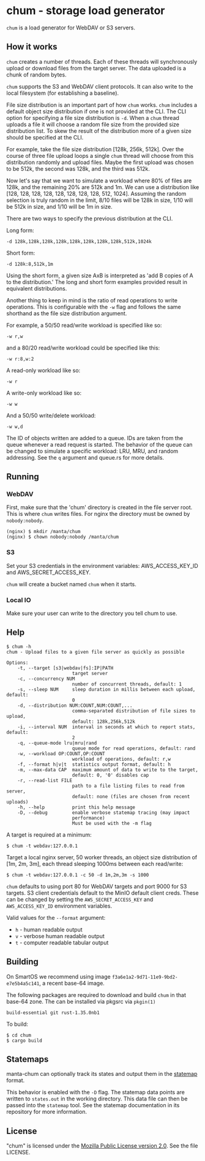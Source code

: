 # chum - storage load generator

`chum` is a load generator for WebDAV or S3 servers.

## How it works

`chum` creates a number of threads. Each of these threads will synchronously
upload or download files from the target server. The data uploaded is a
chunk of random bytes.

`chum` supports the S3 and WebDAV client protocols. It can also write to the
local filesystem (for establishing a baseline).

File size distribution is an important part of how `chum` works. `chum`
includes a default object size distribution if one is not provided at the CLI.
The CLI option for specifying a file size distribution is `-d`. When a `chum`
thread uploads a file it will choose a random file size from the provided
size distribution list. To skew the result of the distribution more of a given
size should be specified at the CLI.

For example, take the file size distribution [128k, 256k, 512k]. Over the course
of three file upload loops a single `chum` thread will choose from this
distribution randomly and upload files. Maybe the first upload was chosen to be
512k, the second was 128k, and the third was 512k.

Now let's say that we want to simulate a workload where 80% of files are
128k, and the remaining 20% are 512k and 1m. We can use a distribution like
[128, 128, 128, 128, 128, 128, 128, 128, 512, 1024]. Assuming the random
selection is truly random in the limit, 8/10 files will be 128k in size,
1/10 will be 512k in size, and 1/10 will be 1m in size.

There are two ways to specify the previous distribution at the CLI.

Long form:
```
-d 128k,128k,128k,128k,128k,128k,128k,128k,512k,1024k 
```
Short form:
```
-d 128k:8,512k,1m
```

Using the short form, a given size AxB is interpreted as 'add B copies of
A to the distribution.' The long and short form examples provided result in
equivalent distributions.

Another thing to keep in mind is the ratio of read operations to write
operations. This is configurable with the `-w` flag and follows the same
shorthand as the file size distribution argument.

For example, a 50/50 read/write workload is specified like so:
```
-w r,w
```
and a 80/20 read/write workload could be specified like this:
```
-w r:8,w:2
```
A read-only workload like so:
```
-w r
```
A write-only workload like so:
```
-w w
```
And a 50/50 write/delete workload:
```
-w w,d
```

The ID of objects written are added to a queue. IDs are taken from the queue
whenever a read request is started. The behavior of the queue can be changed to
simulate a specific workload: LRU, MRU, and random addressing. See the `q`
argument and queue.rs for more details.

## Running

### WebDAV

First, make sure that the 'chum' directory is created in the file server root.
This is where `chum` writes files. For nginx the directory must be owned by
`nobody:nobody`.

```
(nginx) $ mkdir /manta/chum
(nginx) $ chown nobody:nobody /manta/chum
```

### S3

Set your S3 credentials in the environment variables: AWS_ACCESS_KEY_ID and
AWS_SECRET_ACCESS_KEY.

`chum` will create a bucket named `chum` when it starts.

### Local IO

Make sure your user can write to the directory you tell chum to use.

## Help

```
$ chum -h
chum - Upload files to a given file server as quickly as possible

Options:
    -t, --target [s3|webdav|fs]:IP|PATH
                        target server
    -c, --concurrency NUM
                        number of concurrent threads, default: 1
    -s, --sleep NUM     sleep duration in millis between each upload, default:
                        0
    -d, --distribution NUM:COUNT,NUM:COUNT,...
                        comma-separated distribution of file sizes to upload,
                        default: 128k,256k,512k
    -i, --interval NUM  interval in seconds at which to report stats, default:
                        2
    -q, --queue-mode lru|mru|rand
                        queue mode for read operations, default: rand
    -w, --workload OP:COUNT,OP:COUNT
                        workload of operations, default: r,w
    -f, --format h|v|t  statistics output format, default: h
    -m, --max-data CAP  maximum amount of data to write to the target,
                        default: 0, '0' disables cap
    -r, --read-list FILE
                        path to a file listing files to read from server,
                        default: none (files are chosen from recent uploads)
    -h, --help          print this help message
    -D, --debug         enable verbose statemap tracing (may impact
                        performance)
                        Must be used with the -m flag
```

A target is required at a minimum:
```
$ chum -t webdav:127.0.0.1
```

Target a local nginx server, 50 worker threads, an object size distribution of
[1m, 2m, 3m], each thread sleeping 1000ms between each read/write:

```
$ chum -t webdav:127.0.0.1 -c 50 -d 1m,2m,3m -s 1000
```

`chum` defaults to using port 80 for WebDAV targets and port 9000 for S3
targets. S3 client credentials default to the MinIO default client creds. These
can be changed by setting the `AWS_SECRET_ACCESS_KEY` and `AWS_ACCESS_KEY_ID`
environment variables.

Valid values for the `--format` argument:
- `h` - human readable output
- `v` - verbose human readable output
- `t` - computer readable tabular output

## Building

On SmartOS we recommend using image `f3a6e1a2-9d71-11e9-9bd2-e7e5b4a5c141`,
a recent base-64 image.

The following packages are required to download and build `chum` in that base-64
zone. The can be installed via pkgsrc via `pkgin(1)`

```
build-essential git rust-1.35.0nb1
```

To build:
```
$ cd chum
$ cargo build
```

## Statemaps

manta-chum can optionally track its states and output them in the
[statemap](https://github.com/joyent/statemap) format.

This behavior is enabled with the `-D` flag. The statemap data points are
written to `states.out` in the working directory. This data file can then be
passed into the `statemap` tool. See the statemap documentation in its
repository for more information.

## License

"chum" is licensed under the
[Mozilla Public License version 2.0](http://mozilla.org/MPL/2.0/).
See the file LICENSE.
